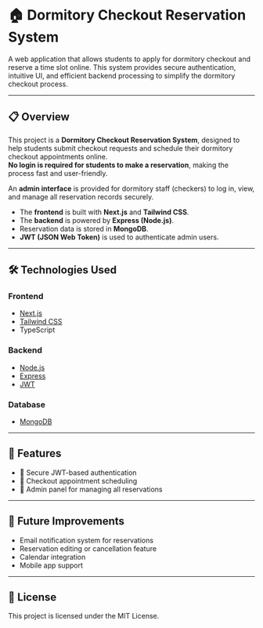 # 🏠 Dormitory Checkout Reservation System

A web application that allows students to apply for dormitory checkout and reserve a time slot online. This system provides secure authentication, intuitive UI, and efficient backend processing to simplify the dormitory checkout process.

---

## 📋 Overview  

This project is a **Dormitory Checkout Reservation System**, designed to help students submit checkout requests and schedule their dormitory checkout appointments online.  
**No login is required for students to make a reservation**, making the process fast and user-friendly.

An **admin interface** is provided for dormitory staff (checkers) to log in, view, and manage all reservation records securely.  

- The **frontend** is built with **Next.js** and **Tailwind CSS**.  
- The **backend** is powered by **Express (Node.js)**.  
- Reservation data is stored in **MongoDB**.  
- **JWT (JSON Web Token)** is used to authenticate admin users.

---

## 🛠️ Technologies Used

### Frontend

- [Next.js](https://nextjs.org/)
- [Tailwind CSS](https://tailwindcss.com/)
- TypeScript

### Backend

- [Node.js](https://nodejs.org/)
- [Express](https://expressjs.com/)
- [JWT](https://jwt.io/)

### Database

- [MongoDB](https://www.mongodb.com/)

---

## 🚀 Features

- 🔐 Secure JWT-based authentication
- 📅 Checkout appointment scheduling
- 🧾 Admin panel for managing all reservations

---

## 🧪 Future Improvements

- Email notification system for reservations
- Reservation editing or cancellation feature
- Calendar integration
- Mobile app support

---

## 📄 License

This project is licensed under the MIT License.
